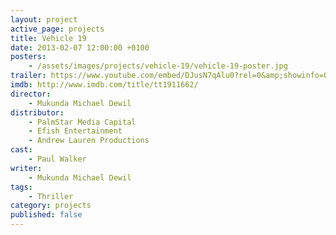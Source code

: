 ```yaml
---
layout: project
active_page: projects
title: Vehicle 19
date: 2013-02-07 12:00:00 +0100
posters:
    - /assets/images/projects/vehicle-19/vehicle-19-poster.jpg
trailer: https://www.youtube.com/embed/DJusN7qAlu0?rel=0&amp;showinfo=0
imdb: http://www.imdb.com/title/tt1911662/
director:
    - Mukunda Michael Dewil
distributor:
    - PalmStar Media Capital
    - Efish Entertainment
    - Andrew Lauren Productions
cast:
    - Paul Walker
writer:
    - Mukunda Michael Dewil
tags:
    - Thriller
category: projects
published: false
---
```

